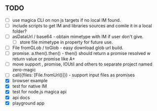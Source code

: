 ## TODO
- [ ] use magica CLI on non js targets if no local IM found.
- [ ] include scripts to get IM and libraries sources and comile it in a local folder?
- [ ] asDataUrl / base64 - obtain mimetype with IM if user don't give.
  - [ ] store file mimetype in property for future use.
- [ ] File fromGLob / toGlob - easy download glob url build.
- [ ] promise. a.then().then() - then() should return a promise resolved w return value or promise like A+
- [ ] move support , promise, IOUtil and others to separate project named zero-magic
- [ ] call({files: [File.fromUrl()]}) - support input files as promises
- [x] browser example
- [x] test for native IM
- [x] test for node.js magica api
- [x] api docs
- [x] playground app